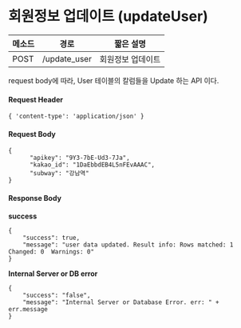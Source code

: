 # 회원정보 업데이트 (updateUser)

| 메소드 | 경로         | 짧은 설명         |
| ------ | ------------ | ----------------- |
| POST   | /update_user | 회원정보 업데이트 |

request body에 따라, User 테이블의 칼럼들을 Update 하는 API 이다.

#### Request Header

```
{ 'content-type': 'application/json' }
```

#### Request Body

```
{
      "apikey": "9Y3-7bE-Ud3-7Ja",
      "kakao_id": "1DaEbbdEB4L5nFEvAAAC",
      "subway": "강남역"
}
```

#### Response Body

**success**

```
{
    "success": true,
    "message": "user data updated. Result info: Rows matched: 1  Changed: 0  Warnings: 0"
}
```

**Internal Server or DB error**

```
{
	"success": "false", 
	"message": "Internal Server or Database Error. err: " + err.message
}
```






